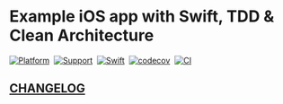# Example iOS app with Swift, TDD & Clean Architecture
[![Platform](https://img.shields.io/badge/platform-iOS-lightgrey.svg)]()&nbsp;
[![Support](https://img.shields.io/badge/support-iOS%2014.0%2B%20-blue.svg?style=flat)](https://www.apple.com/nl/ios/)&nbsp;
[![Swift](https://img.shields.io/badge/swift-5.7-orange.svg?style=flat)](https://developer.apple.com/swift/)&nbsp;
[![codecov](https://codecov.io/github/programming086/quiz-app/branch/master/graph/badge.svg?token=JLJwZXDY0M)](https://codecov.io/github/programming086/quiz-app)&nbsp;
[![CI](https://github.com/programming086/quiz-app/actions/workflows/CI.yml/badge.svg)](https://github.com/programming086/quiz-app/actions/workflows/CI.yml)

## [CHANGELOG](CHANGELOG.md)

